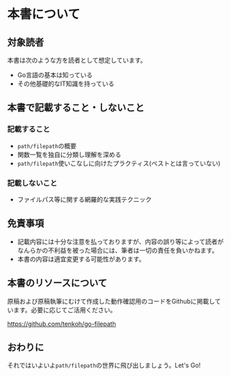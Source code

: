 # 本書について
## 対象読者
本書は次のような方を読者として想定しています。
- Go言語の基本は知っている
- その他基礎的なIT知識を持っている
## 本書で記載すること・しないこと
### 記載すること
- `path/filepath`の概要
- 関数一覧を独自に分類し理解を深める
- `path/filepath`使いこなしに向けたプラクティス(ベストとは言っていない)

### 記載しないこと
- ファイルパス等に関する網羅的な実践テクニック

## 免責事項
- 記載内容には十分な注意を払っておりますが、内容の誤り等によって読者がなんらかの不利益を被った場合には、筆者は一切の責任を負いかねます。
- 本書の内容は適宜変更する可能性があります。

## 本書のリソースについて
原稿および原稿執筆にむけて作成した動作確認用のコードをGithubに掲載しています。必要に応じてご活用ください。

https://github.com/tenkoh/go-filepath

## おわりに
それではいよいよ`path/filepath`の世界に飛び出しましょう。Let's Go!